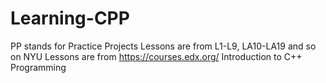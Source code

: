 # Learning-CPP
PP stands for Practice Projects
Lessons are from L1-L9, LA10-LA19 and so on
NYU Lessons are from https://courses.edx.org/ Introduction to C++ Programming
